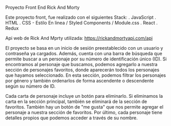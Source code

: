 Proyecto Front End Rick And Morty

Este proyecto front, fue realizado con el siguientes Stack:
. JavaScript
. HTML
. CSS - Estilo En linea / Styled Components / Module.css
. React
. Redux 

Api web de Rick And Mprty utilizada: https://rickandmortyapi.com/api

El proyecto se basa en un inicio de sesión preestablecido con un usuario y contraseña ya cargados. Además, cuenta con una barra de búsqueda que permite buscar a un personaje por su número de identificación único (ID). Si encontramos al personaje que buscamos, podemos agregarlo a nuestra sección de personajes favoritos, donde aparecerán todos los personajes que hayamos seleccionado. En esta sección, podemos filtrar los personajes por género y también ordenarlos de forma ascendente o descendente según su número de ID.

Cada carta de personaje incluye un botón para eliminarlo. Si eliminamos la carta en la sección principal, también se eliminará de la sección de favoritos. También hay un botón de "me gusta" que nos permite agregar el personaje a nuestra sección de favoritos. Por último, cada personaje tiene detalles propios que podemos acceder a través de su nombre.


